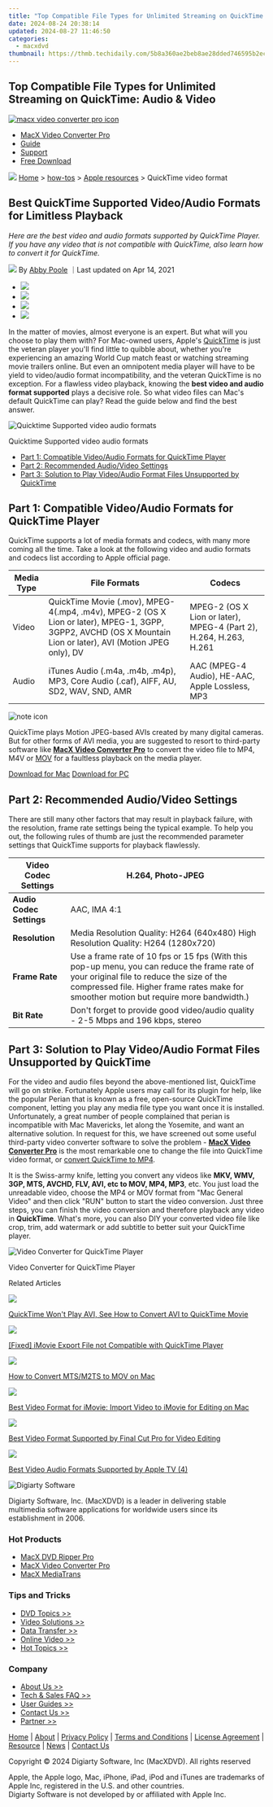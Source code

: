 ```yaml
---
title: "Top Compatible File Types for Unlimited Streaming on QuickTime: Audio & Video"
date: 2024-08-24 20:38:14
updated: 2024-08-27 11:46:50
categories:
  - macxdvd
thumbnail: https://thmb.techidaily.com/5b8a360ae2beb8ae28dded746595b2ec0252b7304ad9ab12b451e3ff69d2619e.jpg
---
```


## Top Compatible File Types for Unlimited Streaming on QuickTime: Audio & Video

[![macx video converter pro icon](https://www.macxdvd.com/mac-dvd-video-converter-how-to/../image-style/new-seo/icon11.png)](https://tools.techidaily.com/macxdvd/products/)

* [MacX Video Converter Pro](https://tools.techidaily.com/macxdvd/products/)
* [Guide](https://tools.techidaily.com/macxdvd/products/)
* [Support](https://tools.techidaily.com/macxdvd/products/)
* [Free Download](https://tools.techidaily.com/macxdvd/products/)



![](https://www.macxdvd.com/mac-dvd-video-converter-how-to/../image-style/new-seo/icon7.png) [Home](https://tools.techidaily.com/macxdvd/products/) \> [how-tos](https://tools.techidaily.com/macxdvd/products/) \> [Apple resources](https://tools.techidaily.com/macxdvd/products/) \> QuickTime video format

## Best QuickTime Supported Video/Audio Formats for Limitless Playback



_Here are the best video and audio formats supported by QuickTime Player. If you have any video that is not compatible with QuickTime, also learn how to convert it for QuickTime._

![](https://www.macxdvd.com/mac-dvd-video-converter-how-to/../image-style/new-seo/icon6.png) By [Abby Poole](https://www.linkedin.com/in/abby-poole-6822b0104/) ｜Last updated on Apr 14, 2021 

* [![](https://www.macxdvd.com/mac-dvd-video-converter-how-to/../image-style/new-seo/share-fa.jpg)](https://www.facebook.com/sharer/sharer.php?u=https://www.macxdvd.com/mac-dvd-video-converter-how-to/quicktime-player-supported-video-formats.htm)
* [![](https://www.macxdvd.com/mac-dvd-video-converter-how-to/../image-style/new-seo/share-tw.jpg)](https://twitter.com/intent/tweet?url=https://www.macxdvd.com/mac-dvd-video-converter-how-to/quicktime-player-supported-video-formats.htm)
* [![](https://www.macxdvd.com/mac-dvd-video-converter-how-to/../image-style/new-seo/share-email.jpg)](https://www.macxdvd.com/mac-dvd-video-converter-how-to/mailto:info@example.com?&subject=&body=https://www.macxdvd.com/mac-dvd-video-converter-how-to/quicktime-player-supported-video-formats.htm)
* [![](https://www.macxdvd.com/mac-dvd-video-converter-how-to/../image-style/new-seo/share-in.jpg)](https://www.linkedin.com/shareArticle?mini=true&url=https://www.macxdvd.com/mac-dvd-video-converter-how-to/quicktime-player-supported-video-formats.htm&title=&summary=https://www.macxdvd.com/mac-dvd-video-converter-how-to/quicktime-player-supported-video-formats.htm&source=)

In the matter of movies, almost everyone is an expert. But what will you choose to play them with? For Mac-owned users, Apple's [QuickTime](https://tools.techidaily.com/macxdvd/products/) is just the veteran player you'll find little to quibble about, whether you're experiencing an amazing World Cup match feast or watching streaming movie trailers online. But even an omnipotent media player will have to be yield to video/audio format incompatibility, and the veteran QuickTime is no exception. For a flawless video playback, knowing the **best video and audio format supported** plays a decisive role. So what video files can Mac's default QuickTime can play? Read the guide below and find the best answer. 

![Quicktime Supported video audio formats](https://www.macxdvd.com/mac-dvd-video-converter-how-to/article-image/quicktime-zh-061001.png) 

Quicktime Supported video audio formats

* [Part 1: Compatible Video/Audio Formats for QuickTime Player](https://tools.techidaily.com/macxdvd/products/)
* [Part 2: Recommended Audio/Video Settings](https://tools.techidaily.com/macxdvd/products/)
* [Part 3: Solution to Play Video/Audio Format Files Unsupported by QuickTime](https://tools.techidaily.com/macxdvd/products/)

## Part 1: Compatible Video/Audio Formats for QuickTime Player

QuickTime supports a lot of media formats and codecs, with many more coming all the time. Take a look at the following video and audio formats and codecs list according to Apple official page.

| **Media Type** | **File Formats**                                                                                                                                              | **Codecs**                                                        |
| -------------- | ------------------------------------------------------------------------------------------------------------------------------------------------------------- | ----------------------------------------------------------------- |
| Video          | QuickTime Movie (.mov), MPEG-4(.mp4, .m4v), MPEG-2 (OS X Lion or later), MPEG-1, 3GPP, 3GPP2, AVCHD (OS X Mountain Lion or later), AVI (Motion JPEG only), DV | MPEG-2 (OS X Lion or later), MPEG-4 (Part 2), H.264, H.263, H.261 |
| Audio          | iTunes Audio (.m4a, .m4b, .m4p), MP3, Core Audio (.caf), AIFF, AU, SD2, WAV, SND, AMR                                                                         | AAC (MPEG-4 Audio), HE-AAC, Apple Lossless, MP3                   |

![note icon](https://www.macxdvd.com/mac-dvd-video-converter-how-to/../image-style/new-seo/icon0.png)

QuickTime plays Motion JPEG-based AVIs created by many digital cameras. But for other forms of AVI media, you are suggested to resort to third-party software like [**MacX Video Converter Pro**](https://tools.techidaily.com/macxdvd/products/) to convert the video file to MP4, M4V or [MOV](https://tools.techidaily.com/macxdvd/products/) for a faultless playback on the media player.

[Download for Mac](https://tools.techidaily.com/macxdvd/products/) [Download for PC](https://tools.techidaily.com/macxdvd/products/) 

## Part 2: Recommended Audio/Video Settings 

There are still many other factors that may result in playback failure, with the resolution, frame rate settings being the typical example. To help you out, the following rules of thumb are just the recommended parameter settings that QuickTime supports for playback flawlessly. 

| **Video Codec Settings** | H.264, Photo-JPEG                                                                                                                                                                                                                     |
| ------------------------ | ------------------------------------------------------------------------------------------------------------------------------------------------------------------------------------------------------------------------------------- |
| **Audio Codec Settings** | AAC, IMA 4:1                                                                                                                                                                                                                          |
| **Resolution**           | Media Resolution Quality: H264 (640x480) High Resolution Quality: H264 (1280x720)                                                                                                                                                     |
| **Frame Rate**           | Use a frame rate of 10 fps or 15 fps  (With this pop-up menu, you can reduce the frame rate of your original file to reduce the size of the compressed file. Higher frame rates make for smoother motion but require more bandwidth.) |
| **Bit Rate**             | Don't forget to provide good video/audio quality - 2-5 Mbps and 196 kbps, stereo                                                                                                                                                      |

## Part 3: Solution to Play Video/Audio Format Files Unsupported by QuickTime

For the video and audio files beyond the above-mentioned list, QuickTime will go on strike. Fortunately Apple users may call for its plugin for help, like the popular Perian that is known as a free, open-source QuickTime component, letting you play any media file type you want once it is installed. Unfortunately, a great number of people complained that perian is incompatible with Mac Mavericks, let along the Yosemite, and want an alternative solution. In request for this, we have screened out some useful third-party video converter software to solve the problem - [**MacX Video Converter Pro**](https://tools.techidaily.com/macxdvd/products/) is the most remarkable one to change the file into QuickTime video format, or [convert QuickTime to MP4](https://tools.techidaily.com/macxdvd/products/). 

It is the Swiss-army knife, letting you convert any videos like **MKV, WMV, 3GP, MTS, AVCHD, FLV, AVI, etc to MOV, MP4, MP3**, etc. You just load the unreadable video, choose the MP4 or MOV format from "Mac General Video" and then click "RUN" button to start the video conversion. Just three steps, you can finish the video conversion and therefore playback any video in **QuickTime**. What's more, you can also DIY your converted video file like crop, trim, add watermark or add subtitle to better suit your QuickTime player.

![Video Converter for QuickTime Player](https://www.macxdvd.com/mac-dvd-video-converter-how-to/article-image/zxh-mvcp-070801.png) 

Video Converter for QuickTime Player



Related Articles

![](https://www.macxdvd.com/mac-dvd-video-converter-how-to/../image-style/new-seo/pic7.jpg)

[QuickTime Won't Play AVI, See How to Convert AVI to QuickTime Movie](https://tools.techidaily.com/macxdvd/products/) 

![](https://www.macxdvd.com/mac-dvd-video-converter-how-to/../image-style/new-seo/pic6.jpg)

[\[Fixed\] iMovie Export File not Compatible with QuickTime Player](https://tools.techidaily.com/macxdvd/products/) 

![](https://www.macxdvd.com/mac-dvd-video-converter-how-to/../image-style/new-seo/pic5.jpg)

[How to Convert MTS/M2TS to MOV on Mac](https://tools.techidaily.com/macxdvd/products/) 

![](https://www.macxdvd.com/mac-dvd-video-converter-how-to/../image-style/new-seo/pic4.jpg)

[Best Video Format for iMovie: Import Video to iMovie for Editing on Mac](https://tools.techidaily.com/macxdvd/products/) 

![](https://www.macxdvd.com/mac-dvd-video-converter-how-to/../image-style/new-seo/pic3.jpg)

[Best Video Format Supported by Final Cut Pro for Video Editing](https://tools.techidaily.com/macxdvd/products/) 

![](https://www.macxdvd.com/mac-dvd-video-converter-how-to/../image-style/new-seo/pic2.jpg)

[Best Video Audio Formats Supported by Apple TV (4)](https://tools.techidaily.com/macxdvd/products/) 



![Digiarty Software](https://www.macxdvd.com/mac-dvd-video-converter-how-to/../icon/logo.png) 

Digiarty Software, Inc. (MacXDVD) is a leader in delivering stable multimedia software applications for worldwide users since its establishment in 2006.

### Hot Products

* [MacX DVD Ripper Pro](https://tools.techidaily.com/macxdvd/products/)
* [MacX Video Converter Pro](https://tools.techidaily.com/macxdvd/products/)
* [MacX MediaTrans](https://tools.techidaily.com/macxdvd/products/)

### Tips and Tricks

* [DVD Topics >>](https://tools.techidaily.com/macxdvd/products/)
* [Video Solutions >>](https://tools.techidaily.com/macxdvd/products/)
* [Data Transfer >>](https://tools.techidaily.com/macxdvd/products/)
* [Online Video >>](https://tools.techidaily.com/macxdvd/products/)
* [Hot Topics >>](https://tools.techidaily.com/macxdvd/products/)

### Company

* [About Us >>](https://tools.techidaily.com/macxdvd/products/)
* [Tech & Sales FAQ >>](https://tools.techidaily.com/macxdvd/products/)
* [User Guides >>](https://tools.techidaily.com/macxdvd/products/)
* [Contact Us >>](https://tools.techidaily.com/macxdvd/products/)
* [Partner >>](https://tools.techidaily.com/macxdvd/products/)



[Home](https://tools.techidaily.com/macxdvd/products/) | [About](https://tools.techidaily.com/macxdvd/products/) | [Privacy Policy](https://tools.techidaily.com/macxdvd/products/) | [Terms and Conditions](https://tools.techidaily.com/macxdvd/products/) | [License Agreement](https://tools.techidaily.com/macxdvd/products/) | [Resource](https://tools.techidaily.com/macxdvd/products/) | [News](https://tools.techidaily.com/macxdvd/products/) | [Contact Us](https://tools.techidaily.com/macxdvd/products/)

Copyright © 2024 Digiarty Software, Inc (MacXDVD). All rights reserved

Apple, the Apple logo, Mac, iPhone, iPad, iPod and iTunes are trademarks of Apple Inc, registered in the U.S. and other countries.  
Digiarty Software is not developed by or affiliated with Apple Inc.

<ins class="adsbygoogle"
     style="display:block"
     data-ad-format="autorelaxed"
     data-ad-client="ca-pub-7571918770474297"
     data-ad-slot="1223367746"></ins>



<ins class="adsbygoogle"
     style="display:block"
     data-ad-client="ca-pub-7571918770474297"
     data-ad-slot="8358498916"
     data-ad-format="auto"
     data-full-width-responsive="true"></ins>
